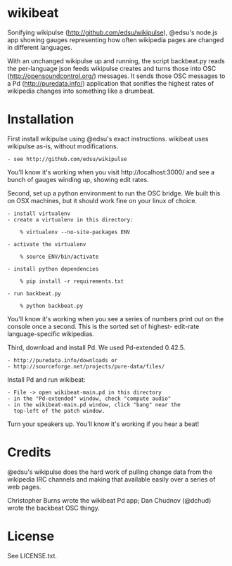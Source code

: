 wikibeat
========

Sonifying wikipulse (http://github.com/edsu/wikipulse), @edsu's 
node.js app showing gauges representing how often wikipedia
pages are changed in different languages.

With an unchanged wikipulse up and running, the script backbeat.py
reads the per-language json feeds wikipulse creates and turns those
into OSC (http://opensoundcontrol.org/) messages.  It sends those
OSC messages to a Pd (http://puredata.info/) application that
sonifies the highest rates of wikipedia changes into something like
a drumbeat.

Installation
============

First install wikipulse using @edsu's exact instructions.  wikibeat
uses wikipulse as-is, without modifications.

    - see http://github.com/edsu/wikipulse

You'll know it's working when you visit http://localhost:3000/ and
see a bunch of gauges winding up, showing edit rates.

Second, set up a python environment to run the OSC bridge.  We
built this on OSX machines, but it should work fine on your linux
of choice.

    - install virtualenv
    - create a virtualenv in this directory:

        % virtualenv --no-site-packages ENV

    - activate the virtualenv
        
        % source ENV/bin/activate

    - install python dependencies

        % pip install -r requirements.txt

    - run backbeat.py

        % python backbeat.py

You'll know it's working when you see a series of numbers print out
on the console once a second.  This is the sorted set of highest-
edit-rate language-specific wikipedias.

Third, download and install Pd.  We used Pd-extended 0.42.5.

    - http://puredata.info/downloads or
    - http://sourceforge.net/projects/pure-data/files/

Install Pd and run wikibeat:

    - File -> open wikibeat-main.pd in this directory
    - in the "Pd-extended" window, check "compute audio"
    - in the wikibeat-main.pd window, click "bang" near the
      top-left of the patch window.

Turn your speakers up.  You'll know it's working if you hear a 
beat!


Credits
=======

@edsu's wikipulse does the hard work of pulling change data from
the wikipedia IRC channels and making that available easily over a
series of web pages.

Christopher Burns wrote the wikibeat Pd app; Dan Chudnov (@dchud) 
wrote the backbeat OSC thingy.


License
=======

See LICENSE.txt.
